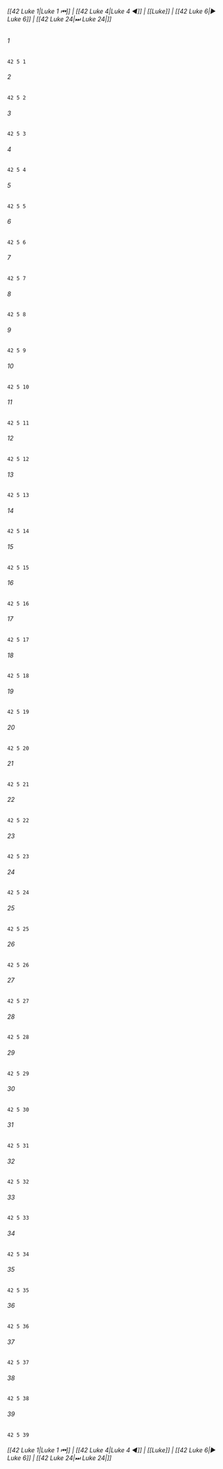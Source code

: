 
###### [[42 Luke 1|Luke 1 ⏮]] | [[42 Luke 4|Luke 4 ◀]] | [[Luke]] | [[42 Luke 6|▶ Luke 6]] | [[42 Luke 24|⏭ Luke 24|]]

###### 1
``` verse
42 5 1 
```
###### 2
``` verse
42 5 2 
```
###### 3
``` verse
42 5 3 
```
###### 4
``` verse
42 5 4 
```
###### 5
``` verse
42 5 5 
```
###### 6
``` verse
42 5 6 
```
###### 7
``` verse
42 5 7 
```
###### 8
``` verse
42 5 8 
```
###### 9
``` verse
42 5 9 
```
###### 10
``` verse
42 5 10 
```
###### 11
``` verse
42 5 11 
```
###### 12
``` verse
42 5 12 
```
###### 13
``` verse
42 5 13 
```
###### 14
``` verse
42 5 14 
```
###### 15
``` verse
42 5 15 
```
###### 16
``` verse
42 5 16 
```
###### 17
``` verse
42 5 17 
```
###### 18
``` verse
42 5 18 
```
###### 19
``` verse
42 5 19 
```
###### 20
``` verse
42 5 20 
```
###### 21
``` verse
42 5 21 
```
###### 22
``` verse
42 5 22 
```
###### 23
``` verse
42 5 23 
```
###### 24
``` verse
42 5 24 
```
###### 25
``` verse
42 5 25 
```
###### 26
``` verse
42 5 26 
```
###### 27
``` verse
42 5 27 
```
###### 28
``` verse
42 5 28 
```
###### 29
``` verse
42 5 29 
```
###### 30
``` verse
42 5 30 
```
###### 31
``` verse
42 5 31 
```
###### 32
``` verse
42 5 32 
```
###### 33
``` verse
42 5 33 
```
###### 34
``` verse
42 5 34 
```
###### 35
``` verse
42 5 35 
```
###### 36
``` verse
42 5 36 
```
###### 37
``` verse
42 5 37 
```
###### 38
``` verse
42 5 38 
```
###### 39
``` verse
42 5 39 
```

###### [[42 Luke 1|Luke 1 ⏮]] | [[42 Luke 4|Luke 4 ◀]] | [[Luke]] | [[42 Luke 6|▶ Luke 6]] | [[42 Luke 24|⏭ Luke 24|]]

